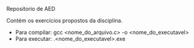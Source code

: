 Repositorio de AED

Contém os exercícios propostos da disciplina.

- Para compilar: gcc <nome_do_arquivo.c> -o <nome_do_executavel>
- Para executar: .\<nome_do_executavel>.exe                  
                 
